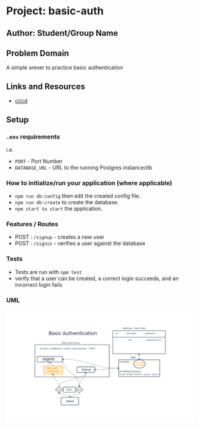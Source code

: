 # Project: basic-auth

## Author: Student/Group Name

## Problem Domain

A simple srever to practice basic authentication

## Links and Resources

- [ci/cd](https://github.com/DSFrey/basic-auth/actions)

## Setup

### `.env` requirements

i.e.

- `PORT` - Port Number
- `DATABASE_URL` - URL to the running Postgres instance/db

### How to initialize/run your application (where applicable)

- `npm run db:config` then edit the created config file.
- `npm run db:create` to create the database.
- `npm start to start` the application.

### Features / Routes

- POST : `/signup` - creates a new user
- POST : `/signin` - verifies a user against the database

### Tests

- Tests are run with `npm test`
- verify that a user can be created, a correct login succeeds, and an incorrect login fails

### UML

![basic-auth UML](./basic-auth.png)
